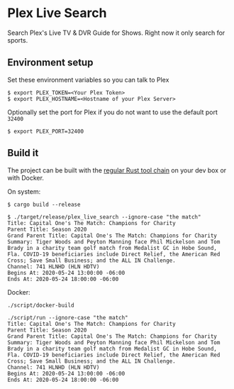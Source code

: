 # Plex Live Search
Search Plex's Live TV &amp; DVR Guide for Shows. Right now it only search for sports.

## Environment setup

Set these environment variables so you can talk to Plex
```
$ export PLEX_TOKEN=<Your Plex Token>
$ export PLEX_HOSTNAME=<Hostname of your Plex Server>
```

Optionally set the port for Plex if you do not want to use the default port `32400`
```
$ export PLEX_PORT=32400
```

## Build it

The project can be built with the [regular Rust tool chain](https://www.rust-lang.org/tools/install) on your dev box or with Docker.

On system:
```
$ cargo build --release

$ ./target/release/plex_live_search --ignore-case "the match"
Title: Capital One's The Match: Champions for Charity
Parent Title: Season 2020
Grand Parent Title: Capital One's The Match: Champions for Charity
Summary: Tiger Woods and Peyton Manning face Phil Mickelson and Tom Brady in a charity team golf match from Medalist GC in Hobe Sound, Fla. COVID-19 beneficiaries include Direct Relief, the American Red Cross; Save Small Business; and the ALL IN Challenge.
Channel: 741 HLNHD (HLN HDTV)
Begins At: 2020-05-24 13:00:00 -06:00
Ends At: 2020-05-24 18:00:00 -06:00
```

Docker:
```
./script/docker-build

./script/run --ignore-case "the match"
Title: Capital One's The Match: Champions for Charity
Parent Title: Season 2020
Grand Parent Title: Capital One's The Match: Champions for Charity
Summary: Tiger Woods and Peyton Manning face Phil Mickelson and Tom Brady in a charity team golf match from Medalist GC in Hobe Sound, Fla. COVID-19 beneficiaries include Direct Relief, the American Red Cross; Save Small Business; and the ALL IN Challenge.
Channel: 741 HLNHD (HLN HDTV)
Begins At: 2020-05-24 13:00:00 -06:00
Ends At: 2020-05-24 18:00:00 -06:00
```
